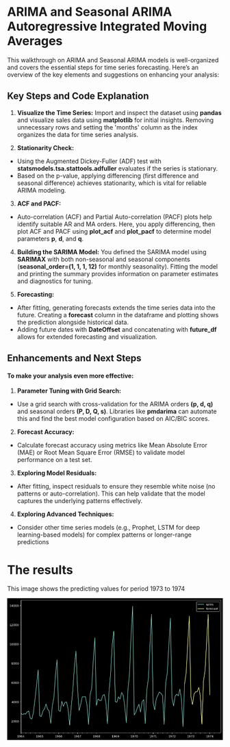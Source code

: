 # ARIMA and Seasonal ARIMA Autoregressive Integrated Moving Averages

This walkthrough on ARIMA and Seasonal ARIMA models is well-organized and covers the essential steps for time series forecasting. Here’s an overview of the key elements and suggestions on enhancing your analysis:

## Key Steps and Code Explanation
1. **Visualize the Time Series:** Import and inspect the dataset using **pandas** and visualize sales data using **matplotlib** for initial insights. Removing unnecessary rows and setting the 'months' column as the index organizes the data for time series analysis.

2. **Stationarity Check:** 
- Using the Augmented Dickey-Fuller (ADF) test with **statsmodels.tsa.stattools.adfuller** evaluates if the series is stationary.
- Based on the p-value, applying differencing (first difference and seasonal difference) achieves stationarity, which is vital for reliable ARIMA modeling.

3. **ACF and PACF:** 
- Auto-correlation (ACF) and Partial Auto-correlation (PACF) plots help identify suitable AR and MA orders. Here, you apply differencing, then plot ACF and PACF using **plot_acf** and **plot_pacf** to determine model parameters **p**, **d**, and **q**.

4. **Building the SARIMA Model:** You defined the SARIMA model using **SARIMAX** with both non-seasonal and seasonal components (**seasonal_order=(1, 1, 1, 12)** for monthly seasonality).
Fitting the model and printing the summary provides information on parameter estimates and diagnostics for tuning.

5. **Forecasting:** 
- After fitting, generating forecasts extends the time series data into the future. Creating a **forecast** column in the dataframe and plotting shows the prediction alongside historical data.
- Adding future dates with **DateOffset** and concatenating with **future_df** allows for extended forecasting and visualization.


## Enhancements and Next Steps
#### To make your analysis even more effective:

1. **Parameter Tuning with Grid Search:**

- Use a grid search with cross-validation for the ARIMA orders **(p, d, q)** and seasonal orders **(P, D, Q, s)**. Libraries like **pmdarima** can automate this and find the best model configuration based on AIC/BIC scores.

2. **Forecast Accuracy:**

- Calculate forecast accuracy using metrics like Mean Absolute Error (MAE) or Root Mean Square Error (RMSE) to validate model performance on a test set.

3. **Exploring Model Residuals:**

- After fitting, inspect residuals to ensure they resemble white noise (no patterns or auto-correlation). This can help validate that the model captures the underlying patterns effectively.

4. **Exploring Advanced Techniques:**

- Consider other time series models (e.g., Prophet, LSTM for deep learning-based models) for complex patterns or longer-range predictions

# The results
This image shows the predicting values for period 1973 to 1974

![alt text](https://github.com/AhmedEssam29/Time-Series/blob/main/app2.png?raw=true)


